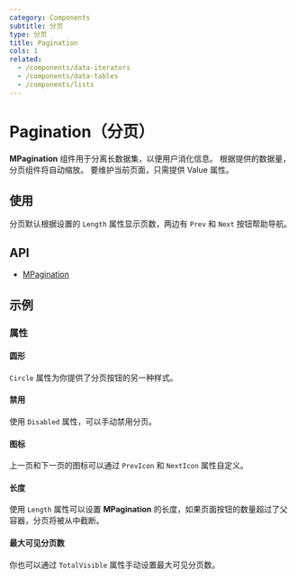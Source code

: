 ```yaml
---
category: Components
subtitle: 分页
type: 分页
title: Pagination
cols: 1
related:
  - /components/data-iterators
  - /components/data-tables
  - /components/lists
---
```


# Pagination（分页）

**MPagination** 组件用于分离长数据集，以便用户消化信息。 根据提供的数据量，分页组件将自动缩放。 要维护当前页面，只需提供 Value 属性。

## 使用

分页默认根据设置的 `Length` 属性显示页数，两边有 `Prev` 和 `Next` 按钮帮助导航。

<pagination-usage></pagination-usage>

## API

- [MPagination](/api/MPagination)

## 示例

### 属性

#### 圆形

`Circle` 属性为你提供了分页按钮的另一种样式。

<example file="" />

#### 禁用

使用 `Disabled` 属性，可以手动禁用分页。

<example file="" />

#### 图标

上一页和下一页的图标可以通过 `PrevIcon` 和 `NextIcon` 属性自定义。

<example file="" />

#### 长度

使用 `Length` 属性可以设置 **MPagination** 的长度，如果页面按钮的数量超过了父容器，分页将被从中截断。

<example file="" />

#### 最大可见分页数

你也可以通过 `TotalVisible` 属性手动设置最大可见分页数。

<example file="" />